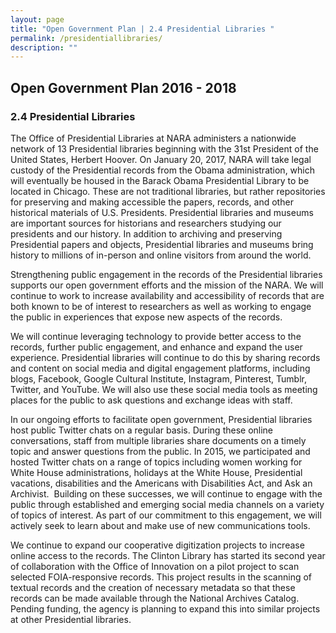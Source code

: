 ```yaml
---
layout: page
title: "Open Government Plan | 2.4 Presidential Libraries "
permalink: /presidentiallibraries/
description: ""
---
```


## Open Government Plan 2016 - 2018

### 2.4 Presidential Libraries

<p>The Office of Presidential Libraries at NARA administers a nationwide network of 13 Presidential libraries beginning with the 31st President of the United States, Herbert Hoover. On January 20, 2017, NARA will take legal custody of the Presidential records from the Obama administration, which will eventually be housed in the Barack Obama Presidential Library to be located in Chicago. These are not traditional libraries, but rather repositories for preserving and making accessible the papers, records, and other historical materials of U.S. Presidents. Presidential libraries and museums are important sources for historians and researchers studying our presidents and our history. In addition to archiving and preserving Presidential papers and objects, Presidential libraries and museums bring history to millions of in-person and online visitors from around the world.&nbsp;</p>

<p>Strengthening public engagement in the records of the Presidential libraries supports our open government efforts and the mission of the NARA. We will continue to work to increase availability and accessibility of records that are both known to be of interest to researchers as well as working to engage the public in experiences that expose new aspects of the records.</p>

<p>We will continue leveraging technology to provide better access to the records, further public engagement, and enhance and expand the user experience. Presidential libraries will continue to do this by sharing records and content on social media and digital engagement platforms, including blogs, Facebook, Google Cultural Institute, Instagram, Pinterest, Tumblr, Twitter, and YouTube. We will also use these social media tools as meeting places for the public to ask questions and exchange ideas with staff.&nbsp;</p>

<p>In our ongoing efforts to facilitate open government, Presidential libraries host public Twitter chats on a regular basis. During these online conversations, staff from multiple libraries share documents on a timely topic and answer questions from the public. In 2015, we participated and hosted Twitter chats on a range of topics including women working for White House administrations, holidays at the White House, Presidential vacations, disabilities and the Americans with Disabilities Act, and Ask an Archivist.&nbsp; Building on these successes, we will continue to engage with the public through established and emerging social media channels on a variety of topics of interest. As part of our commitment to this engagement, we will actively seek to learn about and make use of new communications tools.&nbsp;&nbsp;</p>

<p>We continue to expand our cooperative digitization projects to increase online access to the records. The Clinton Library has started its second year of collaboration with the Office of Innovation on a pilot project to scan selected FOIA-responsive records. This project results in the scanning of textual records and the creation of necessary metadata so that these records can be made available through the National Archives Catalog. Pending funding, the agency is planning to expand this into similar projects at other Presidential libraries.</p>
